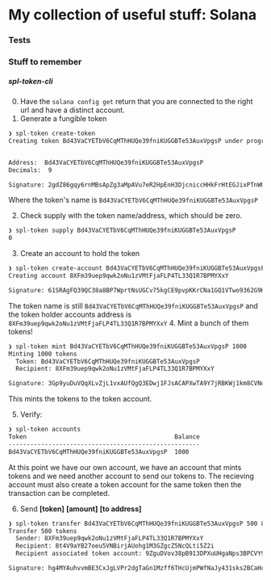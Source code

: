 # My collection of useful stuff: Solana
### Tests
### Stuff to remember
##### spl-token-cli
0. Have the ```solana config get``` return that you are connected to the right url and have a distinct account.
1. Generate a fungible token
```bash
❯ spl-token create-token
Creating token Bd43VaCYETbV6CqMThHUQe39fniKUGGBTe53AuxVpgsP under program TokenkegQfeZyiNwAJbNbGKPFXCWuBvf9Ss623VQ5DA


Address:  Bd43VaCYETbV6CqMThHUQe39fniKUGGBTe53AuxVpgsP
Decimals:  9

Signature: 2gdZ86gqy6rnMBsApZg3aMpAVu7eR2HpEnH3DjcniccHHkFrHtEGJixPTnWUvhaBgnvkF2HR7MzE6q1GcUFbPMp8

```
Where the token's name is ```Bd43VaCYETbV6CqMThHUQe39fniKUGGBTe53AuxVpgsP``` 

2. Check supply with the token name/address, which should be zero.

```bash
❯ spl-token supply Bd43VaCYETbV6CqMThHUQe39fniKUGGBTe53AuxVpgsP
0
```
3. Create an account to hold the token

```bash
❯ spl-token create-account Bd43VaCYETbV6CqMThHUQe39fniKUGGBTe53AuxVpgsP
Creating account 8XFm39uep9qwk2oNu1zVMtFjaFLP4TL33Q1R7BPMYXxY

Signature: 61SRAgFQ39QC38a8BP7WprtNsUGCv75kgCE9pvpKKrCNa1GQ1VTwo9362G9KkHMkMjWzDe6pvV9UqdHgZcA3xNqb
```
The token name is still ```Bd43VaCYETbV6CqMThHUQe39fniKUGGBTe53AuxVpgsP```
and the token holder accounts address is ```8XFm39uep9qwk2oNu1zVMtFjaFLP4TL33Q1R7BPMYXxY```
4. Mint a bunch of them tokens!

```bash
❯ spl-token mint Bd43VaCYETbV6CqMThHUQe39fniKUGGBTe53AuxVpgsP 1000
Minting 1000 tokens
  Token: Bd43VaCYETbV6CqMThHUQe39fniKUGGBTe53AuxVpgsP
  Recipient: 8XFm39uep9qwk2oNu1zVMtFjaFLP4TL33Q1R7BPMYXxY

Signature: 3Gp9yuDuVQqXLvZjL1vxAUfQgQ3EDwj1FJsACAPXwTA9Y7jRBKWj1km8CVNu6idnEMpYuZSGeqwjTzJLMzTVHrwc
```
This mints the tokens to the token account.

5. Verify:
```bash
❯ spl-token accounts
Token                                         Balance
-----------------------------------------------------
Bd43VaCYETbV6CqMThHUQe39fniKUGGBTe53AuxVpgsP  1000
```
At this point we have our own account, we have an account that mints tokens and we need another account to send our tokens to. The recieving account must also create a token account for the same token then the transaction can be completed.

6. Send **[token]** **[amount]** **[to address]**
```bash
❯ spl-token transfer Bd43VaCYETbV6CqMThHUQe39fniKUGGBTe53AuxVpgsP 500 8t4V9aYB27oeu5VNBirjAUohg1M3GZgcZ5NcQLti5Z2i
Transfer 500 tokens
  Sender: 8XFm39uep9qwk2oNu1zVMtFjaFLP4TL33Q1R7BPMYXxY
  Recipient: 8t4V9aYB27oeu5VNBirjAUohg1M3GZgcZ5NcQLti5Z2i
  Recipient associated token account: 9ZguDVov38pB913DPXuUHgaNps3BPCVY9Qn1sMzhn8he

Signature: hg4MYAuhvvmBE3CxJgLVPr2dgTaGn1Mzff6THcUjmPWfNaJy431sks2BCaHcsVSxJhyhp3p5NjVjVPBQUKsdsN5
```